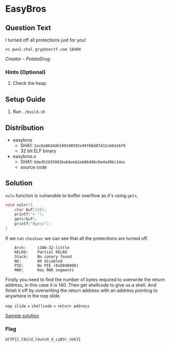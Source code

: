 # EasyBros

## Question Text

I turned off all protections just for you!

`nc pwn2.chal.gryphonctf.com 18400`

*Creator - PotatoDrug*

### Hints (Optional)
1. Check the heap

## Setup Guide
1. Run `./build.sh`

## Distribution
- easybros
    - SHA1: `2ac0a882dd6199198592e99f68d07432c60a16f9`
    - 32 bit ELF binary
- easybros.c
    - SHA1: `6ded52d35993bab6eeb1eb86d46c0eda49bc14ec`
    - source code

## Solution
`vuln` function is vulnerable to buffer overflow as it's using `gets`.
```c
void vuln(){
    char buf[128];
    printf("> ");
    gets(buf);
    printf("Bye\n");
}
```

If we run `checksec` we can see that all the protections are turned off.
```
    Arch:     i386-32-little
    RELRO:    Partial RELRO
    Stack:    No canary found
    NX:       NX disabled
    PIE:      No PIE (0x8048000)
    RWX:      Has RWX segments
```

Firstly you need to find the number of bytes required to overwrite the return address, in this case it is 140. Then get shellcode to give us a shell. And finish it off by overwriting the return address with an address pointing to anywhere in the nop slide.

`nop slide` + `shellcode` + `return address`

[Sample solution](solution/solve.py)

### Flag
`GCTF{1_C0uld_l4uncH_4_cyB3r_nUk3}`
